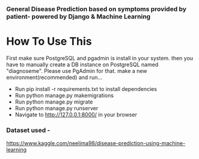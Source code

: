 ### General Disease Prediction based on symptoms provided by patient- powered by Django & Machine Learning


# How To Use This
First make sure PostgreSQL and pgadmin is install in your system. 
then you have to manually create a DB instance on PostgreSQL named "diagnoseme". Please use PgAdmin for that.
make a new environment(recommended) and run...

- Run pip install -r requirements.txt to install dependencies
- Run python manage.py makemigrations
- Run python manage.py migrate
- Run python manage.py runserver
- Navigate to http://127.0.0.1:8000/ in your browser

### Dataset used - 
https://www.kaggle.com/neelima98/disease-prediction-using-machine-learning



